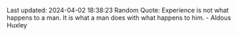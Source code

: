 Last updated: 2024-04-02 18:38:23
Random Quote: Experience is not what happens to a man. It is what a man does with what happens to him. - Aldous Huxley